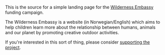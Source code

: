 This is the source for a simple landing page for the [Wilderness Embassy](http://wildernessembassy.com/) funding campaign.

The Wilderness Embassy is a website (in Norwegian/English) which aims to help children learn more about the relationship between humans, animals and our planet by promoting creative outdoor activities.

If you're interested in this sort of thing, please consider [supporting the project](http://foend.no/Project/995c7965-79e8-499a-a4fa-c0cdd2374e30).